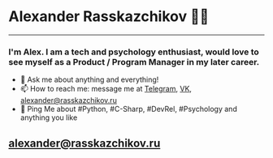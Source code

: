 # Alexander Rasskazchikov 👨‍💻

---

### I'm Alex. I am a tech and psychology enthusiast, would love to  see myself as a Product / Program Manager in my later career.

 





- 💬 Ask me about anything and everything!
- 📫 How to reach me: message me at [Telegram](https://t.me/a_rassk), [VK](https://vk.com/a_rassk), alexander@rasskazchikov.ru
- 💬 Ping Me about #Python, #C-Sharp, #DevRel, #Psychology and anything you like

## alexander@rasskazchikov.ru
